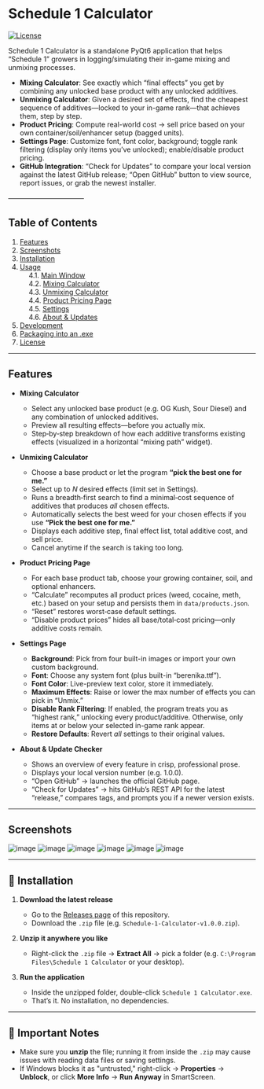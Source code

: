 # Schedule 1 Calculator

[![License](https://img.shields.io/badge/license-MIT-blue)](LICENSE)

Schedule 1 Calculator is a standalone PyQt6 application that helps “Schedule 1” growers in logging/​simulating their in-game mixing and unmixing processes.  

- **Mixing Calculator**: See exactly which “final effects” you get by combining any unlocked base product with any unlocked additives.  
- **Unmixing Calculator**: Given a desired set of effects, find the cheapest sequence of additives—locked to your in-game rank—that achieves them, step by step.  
- **Product Pricing**: Compute real-world cost → sell price based on your own container/soil/enhancer setup (bagged units).  
- **Settings Page**: Customize font, font color, background; toggle rank filtering (display only items you’ve unlocked); enable/disable product pricing.  
- **GitHub Integration**: “Check for Updates” to compare your local version against the latest GitHub release; “Open GitHub” button to view source, report issues, or grab the newest installer.

––––––––––––––––––––––

## Table of Contents

1. [Features](#features)  
2. [Screenshots](#screenshots)  
3. [Installation](#installation)  
4. [Usage](#usage)  
   4.1. [Main Window](#main-window)  
   4.2. [Mixing Calculator](#mixing-calculator)  
   4.3. [Unmixing Calculator](#unmixing-calculator)  
   4.4. [Product Pricing Page](#product-pricing-page)  
   4.5. [Settings](#settings)  
   4.6. [About & Updates](#about--updates)  
5. [Development](#development)  
6. [Packaging into an .exe](#packaging-into-an-exe)  
7. [License](#license)  

---

## Features

- **Mixing Calculator**  
  - Select any unlocked base product (e.g. OG Kush, Sour Diesel) and any combination of unlocked additives.  
  - Preview all resulting effects—before you actually mix.  
  - Step‐by‐step breakdown of how each additive transforms existing effects (visualized in a horizontal “mixing path” widget).

- **Unmixing Calculator**  
  - Choose a base product or let the program **“pick the best one for me.”**  
  - Select up to _N_ desired effects (limit set in Settings).  
  - Runs a breadth‐first search to find a minimal‐cost sequence of additives that produces _all_ chosen effects.  
  - Automatically selects the best weed for your chosen effects if you use **“Pick the best one for me.”**  
  - Displays each additive step, final effect list, total additive cost, and sell price.  
  - Cancel anytime if the search is taking too long.

- **Product Pricing Page**  
  - For each base product tab, choose your growing container, soil, and optional enhancers.  
  - “Calculate” recomputes all product prices (weed, cocaine, meth, etc.) based on your setup and persists them in `data/products.json`.  
  - “Reset” restores worst‐case default settings.  
  - “Disable product prices” hides all base/total‐cost pricing—only additive costs remain.

- **Settings Page**  
  - **Background**: Pick from four built-in images or import your own custom background.  
  - **Font**: Choose any system font (plus built-in “berenika.ttf”).  
  - **Font Color**: Live-preview text color, store it immediately.  
  - **Maximum Effects**: Raise or lower the max number of effects you can pick in “Unmix.”  
  - **Disable Rank Filtering**: If enabled, the program treats you as “highest rank,” unlocking every product/additive. Otherwise, only items at or below your selected in-game rank appear.  
  - **Restore Defaults**: Revert _all_ settings to their original values.

- **About & Update Checker**  
  - Shows an overview of every feature in crisp, professional prose.  
  - Displays your local version number (e.g. 1.0.0).  
  - “Open GitHub” → launches the official GitHub page.  
  - “Check for Updates” → hits GitHub’s REST API for the latest “release,” compares tags, and prompts you if a newer version exists.

---

## Screenshots

![image](https://github.com/user-attachments/assets/c4899389-2c4c-47a2-88fe-775f335b88fc)
![image](https://github.com/user-attachments/assets/339d1a0b-139f-4f25-adef-73b155cd2c7e)
![image](https://github.com/user-attachments/assets/7a75d3b1-c394-4589-9a06-3cb6f786e98b)
![image](https://github.com/user-attachments/assets/3c472214-0a48-4616-9da4-6d91d1751ab5)
![image](https://github.com/user-attachments/assets/5a8d7fbb-315b-4212-86ab-da141d81ca0e)
![image](https://github.com/user-attachments/assets/ea34d4fd-eb59-4039-bbb5-84607d9b5dab)



---
## 🔧 Installation

1. **Download the latest release**  
   - Go to the [Releases page](https://github.com/Ccconvict72/Schedule-1-calculator/releases) of this repository.  
   - Download the `.zip` file (e.g. `Schedule-1-Calculator-v1.0.0.zip`).

2. **Unzip it anywhere you like**  
   - Right-click the `.zip` file → **Extract All** → pick a folder (e.g. `C:\Program Files\Schedule 1 Calculator` or your desktop).

3. **Run the application**  
   - Inside the unzipped folder, double-click `Schedule 1 Calculator.exe`.  
   - That’s it. No installation, no dependencies.

---

## 🛑 Important Notes

- Make sure you **unzip** the file; running it from inside the `.zip` may cause issues with reading data files or saving settings.
- If Windows blocks it as "untrusted," right-click → **Properties** → **Unblock**, or click **More Info** → **Run Anyway** in SmartScreen.

